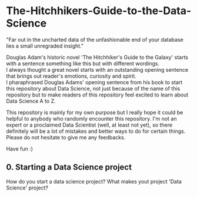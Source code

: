 # The-Hitchhikers-Guide-to-the-Data-Science

"Far out in the uncharted data of the unfashionable end of your database lies a small unregraded insight."

Douglas Adam's historic novel 'The Hitchhiker's Guide to the Galaxy' starts with a sentence something like this but with different wordings.   
I always thought a great novel starts with an outstanding opening sentence that brings out reader's emotions, curiosity and spirit.   
I pharaphrased Douglas Adams' opening sentence from his book to start this repository about Data Science, not just because of the name of this repository but to make readers of this repository feel excited to learn about Data Science A to Z.  

This repository is mainly for my own purpose but I really hope it could be helpful to anybody who randomly encounter this repository. I'm not an expert or a proclaimed Data Scientist (well, at least not yet), so there definitely will be a lot of mistakes and better ways to do for certain things. Please do not hesitate to give me any feedbacks.

Have fun :)

## 0. Starting a Data Science project

How do you start a data science project? What makes yout project 'Data Science' project?  
